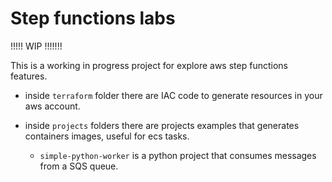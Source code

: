 # Step functions labs


!!!!! WIP !!!!!!!


This is a working in progress project for explore aws step functions features.


 - inside `terraform` folder there are IAC code to generate resources in your aws account.

 - inside `projects` folders there are projects examples that generates containers images, useful for ecs tasks.
    - `simple-python-worker` is a python project that consumes messages from a SQS queue.
